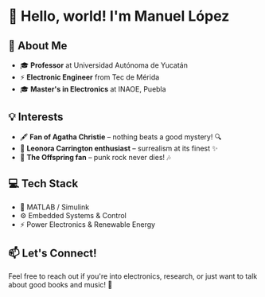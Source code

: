 # 👋 Hello, world! I'm Manuel López  

## 🚀 About Me  
- 🎓 **Professor** at Universidad Autónoma de Yucatán  
- ⚡ **Electronic Engineer** from Tec de Mérida  
- 🎓 **Master's in Electronics** at INAOE, Puebla  

## 💡 Interests  
- 🖋️ **Fan of Agatha Christie** – nothing beats a good mystery! 🔍  
- 🎨 **Leonora Carrington enthusiast** – surrealism at its finest ✨  
- 🎸 **The Offspring fan** – punk rock never dies! 🎶  

## 💻 Tech Stack  
- 🔧 MATLAB / Simulink  
- ⚙️ Embedded Systems & Control  
- ⚡ Power Electronics & Renewable Energy  

## 📫 Let's Connect!  
Feel free to reach out if you're into electronics, research, or just want to talk about good books and music! 🚀  
